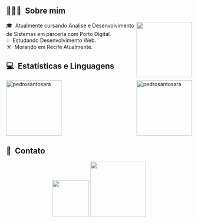 ## 👨🏻‍💻 &nbsp;Sobre mim
                    
<img src="https://user-images.githubusercontent.com/59851589/178666023-5fb1bb5b-735d-4bbc-88bf-5584dcac7972.gif" align="right" height="150" width="150"></a>
                    
🎓 &nbsp;Atualmente cursando Analise e Desenvolvimento de Sistemas em parceria com Porto Digital.\
💡 &nbsp;Estudando Desenvolvimento Web.\
☀️ &nbsp;Morando em Recife Atualmente.

## 💻 &nbsp;Estatísticas e Linguagens

<div>
<img height="150em" align=˜left˜ style="padding-right=10px" src="https://github-readme-stats.vercel.app/api/top-langs?username=pedrosantosara&show_icons=true&theme=dark&locale=en&layout=compact" alt="pedrosantosara" />
<img height="150em" align="right" src="https://github-readme-streak-stats.herokuapp.com/?user=pedrosantosara&theme=dark" alt="pedrosantosara" />
</div>

## 📱 &nbsp;Contato

<div align="center">
<a href="https://www.linkedin.com/in/pedrohensantos/"><img width="100" src="https://img.shields.io/badge/-Pedro-blue?style=flat-square&logo=Linkedin&logoColor=white"></a>
<a href="https://github.com/login?return_to=https%3A%2F%2Fgithub.com%2Fpedrosantosara"><img width="150"src="https://img.shields.io/github/followers/pedrosantosara?label=Follow&style=social&link=https://github.com/pedrosantosara"></a>
</div>
